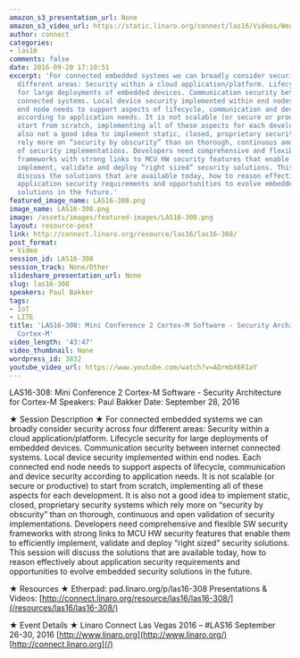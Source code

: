 ```yaml
---
amazon_s3_presentation_url: None
amazon_s3_video_url: https://static.linaro.org/connect/las16/Videos/Wednesday/LAS16-308%20Mini%20Conference%202%20Cortex-M%20Software%20-%20Security%20Architecture.mp4
author: connect
categories:
- las16
comments: false
date: 2016-09-20 17:10:51
excerpt: 'For connected embedded systems we can broadly consider security across four
  different areas: Security within a cloud application/platform. Lifecycle security
  for large deployments of embedded devices. Communication security between internet
  connected systems. Local device security implemented within end nodes. Each connected
  end node needs to support aspects of lifecycle, communication and device security
  according to application needs. It is not scalable (or secure or productive) to
  start from scratch, implementing all of these aspects for each development. It is
  also not a good idea to implement static, closed, proprietary security systems which
  rely more on “security by obscurity” than on thorough, continuous and open validation
  of security implementations. Developers need comprehensive and flexible SW security
  frameworks with strong links to MCU HW security features that enable them to efficiently
  implement, validate and deploy “right sized” security solutions. This session will
  discuss the solutions that are available today, how to reason effectively about
  application security requirements and opportunities to evolve embedded security
  solutions in the future.'
featured_image_name: LAS16-308.png
image_name: LAS16-308.png
image: /assets/images/featured-images/LAS16-308.png
layout: resource-post
link: http://connect.linaro.org/resource/las16/las16-308/
post_format:
- Video
session_id: LAS16-308
session_track: None/Other
slideshare_presentation_url: None
slug: las16-308
speakers: Paul Bakker
tags:
- IoT
- LITE
title: 'LAS16-308: Mini Conference 2 Cortex-M Software - Security Architecture for
  Cortex-M'
video_length: '43:47'
video_thumbnail: None
wordpress_id: 3832
youtube_video_url: https://www.youtube.com/watch?v=AQrmbX6R1aY
---
```


LAS16-308: Mini Conference 2 Cortex-M Software - Security Architecture for Cortex-M
Speakers: Paul Bakker
Date: September 28, 2016

★ Session Description ★
For connected embedded systems we can broadly consider security across four different areas: Security within a cloud application/platform. Lifecycle security for large deployments of embedded devices. Communication security between internet connected systems. Local device security implemented within end nodes. Each connected end node needs to support aspects of lifecycle, communication and device security according to application needs. It is not scalable (or secure or productive) to start from scratch, implementing all of these aspects for each development. It is also not a good idea to implement static, closed, proprietary security systems which rely more on “security by obscurity” than on thorough, continuous and open validation of security implementations. Developers need comprehensive and flexible SW security frameworks with strong links to MCU HW security features that enable them to efficiently implement, validate and deploy “right sized” security solutions. This session will discuss the solutions that are available today, how to reason effectively about application security requirements and opportunities to evolve embedded security solutions in the future.

★ Resources ★
Etherpad: pad.linaro.org/p/las16-308
Presentations & Videos: [http://connect.linaro.org/resource/las16/las16-308/](/resources/las16/las16-308/)

★ Event Details ★
Linaro Connect Las Vegas 2016 – #LAS16
September 26-30, 2016
[http://www.linaro.org](http://www.linaro.org/)
[http://connect.linaro.org](/)